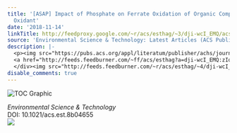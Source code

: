 ```yaml
---
title: '[ASAP] Impact of Phosphate on Ferrate Oxidation of Organic Compounds: An Underestimated
  Oxidant'
date: '2018-11-14'
linkTitle: http://feedproxy.google.com/~r/acs/esthag/~3/dji-wcI_EMQ/acs.est.8b04655
source: 'Environmental Science & Technology: Latest Articles (ACS Publications)'
description: |-
  <p><img src="https://pubs.acs.org/appl/literatum/publisher/achs/journals/content/esthag/0/esthag.ahead-of-print/acs.est.8b04655/20181114/images/medium/es-2018-04655b_0006.gif" alt="TOC Graphic"/></p><div><cite>Environmental Science & Technology</cite></div><div>DOI: 10.1021/acs.est.8b04655</div><div class="feedflare">
  <a href="http://feeds.feedburner.com/~ff/acs/esthag?a=dji-wcI_EMQ:zIodbL-_dBA:yIl2AUoC8zA"><img src="http://feeds.feedburner.com/~ff/acs/esthag?d=yIl2AUoC8zA" border="0"></img></a>
  </div><img src="http://feeds.feedburner.com/~r/acs/esthag/~4/dji-wcI_EMQ" height="1" width="1" ...
disable_comments: true
---
```

<p><img src="https://pubs.acs.org/appl/literatum/publisher/achs/journals/content/esthag/0/esthag.ahead-of-print/acs.est.8b04655/20181114/images/medium/es-2018-04655b_0006.gif" alt="TOC Graphic"/></p><div><cite>Environmental Science & Technology</cite></div><div>DOI: 10.1021/acs.est.8b04655</div><div class="feedflare">
<a href="http://feeds.feedburner.com/~ff/acs/esthag?a=dji-wcI_EMQ:zIodbL-_dBA:yIl2AUoC8zA"><img src="http://feeds.feedburner.com/~ff/acs/esthag?d=yIl2AUoC8zA" border="0"></img></a>
</div><img src="http://feeds.feedburner.com/~r/acs/esthag/~4/dji-wcI_EMQ" height="1" width="1" ...